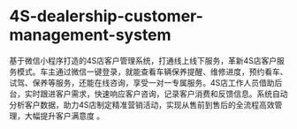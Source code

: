 # 4S-dealership-customer-management-system
基于微信小程序打造的4S店客户管理系统，打通线上线下服务，革新4S店客户服务模式。车主通过微信一键登录，就能查看车辆保养提醒、维修进度，预约看车、试驾、保养等服务，还能在线咨询，享受一对一专属服务。4S店工作人员借助后台，实时跟进客户需求，快速响应客户咨询，记录客户消费和反馈信息。系统自动分析客户数据，助力4S店制定精准营销活动，实现从售前到售后的全流程高效管理，大幅提升客户满意度 。
